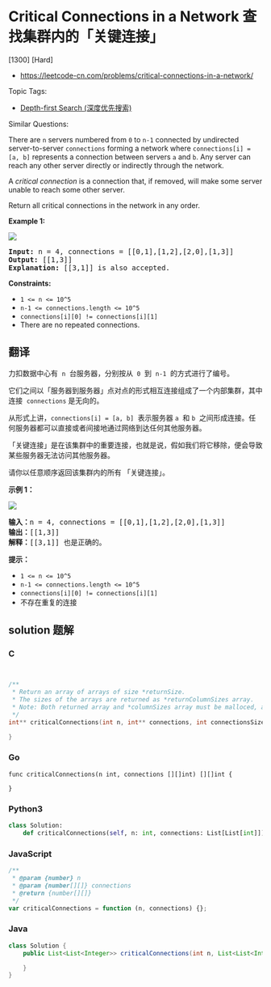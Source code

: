 # Critical Connections in a Network 查找集群内的「关键连接」

[1300] [Hard]

- https://leetcode-cn.com/problems/critical-connections-in-a-network/

Topic Tags:

- [Depth-first Search (深度优先搜索)](https://leetcode-cn.com/tag/depth-first-search/)

Similar Questions:

There are `n` servers numbered from `0` to `n-1` connected by undirected server-to-server `connections` forming a network where `connections[i] = [a, b]` represents a connection between servers `a` and `b`. Any server can reach any other server directly or indirectly through the network.

A *critical connection* is a connection that, if removed, will make some server unable to reach some other server.

Return all critical connections in the network in any order.

**Example 1:**

**![](https://assets.leetcode.com/uploads/2019/09/03/1537_ex1_2.png)**

<pre><strong>Input:</strong> n = 4, connections = [[0,1],[1,2],[2,0],[1,3]]
<strong>Output:</strong> [[1,3]]
<strong>Explanation:</strong> [[3,1]] is also accepted.
</pre>

**Constraints:**

- `1 <= n <= 10^5`
- `n-1 <= connections.length <= 10^5`
- `connections[i][0] != connections[i][1]`
- There are no repeated connections.

## 翻译

力扣数据中心有  `n`  台服务器，分别按从  `0`  到  `n-1`  的方式进行了编号。

它们之间以「服务器到服务器」点对点的形式相互连接组成了一个内部集群，其中连接  `connections` 是无向的。

从形式上讲，`connections[i] = [a, b]`  表示服务器 `a`  和 `b`  之间形成连接。任何服务器都可以直接或者间接地通过网络到达任何其他服务器。

「关键连接」是在该集群中的重要连接，也就是说，假如我们将它移除，便会导致某些服务器无法访问其他服务器。

请你以任意顺序返回该集群内的所有 「关键连接」。

**示例 1：**

**![](https://assets.leetcode-cn.com/aliyun-lc-upload/original_images/critical-connections-in-a-network.png)**

<pre><strong>输入：</strong>n = 4, connections = [[0,1],[1,2],[2,0],[1,3]]
<strong>输出：</strong>[[1,3]]
<strong>解释：</strong>[[3,1]] 也是正确的。</pre>

**提示：**

- `1 <= n <= 10^5`
- `n-1 <= connections.length <= 10^5`
- `connections[i][0] != connections[i][1]`
- 不存在重复的连接

## solution 题解

### C

```c


/**
 * Return an array of arrays of size *returnSize.
 * The sizes of the arrays are returned as *returnColumnSizes array.
 * Note: Both returned array and *columnSizes array must be malloced, assume caller calls free().
 */
int** criticalConnections(int n, int** connections, int connectionsSize, int* connectionsColSize, int* returnSize, int** returnColumnSizes){

}
```

### Go

```golang
func criticalConnections(n int, connections [][]int) [][]int {

}
```

### Python3

```python
class Solution:
    def criticalConnections(self, n: int, connections: List[List[int]]) -> List[List[int]]:
```

### JavaScript

```javascript
/**
 * @param {number} n
 * @param {number[][]} connections
 * @return {number[][]}
 */
var criticalConnections = function (n, connections) {};
```

### Java

```java
class Solution {
    public List<List<Integer>> criticalConnections(int n, List<List<Integer>> connections) {

    }
}
```
